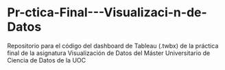 # Pr-ctica-Final---Visualizaci-n-de-Datos
Repositorio para el código del dashboard de Tableau (.twbx) de la práctica final de la asignatura Visualización de Datos del Máster Universitario de Ciencia de Datos de la UOC
